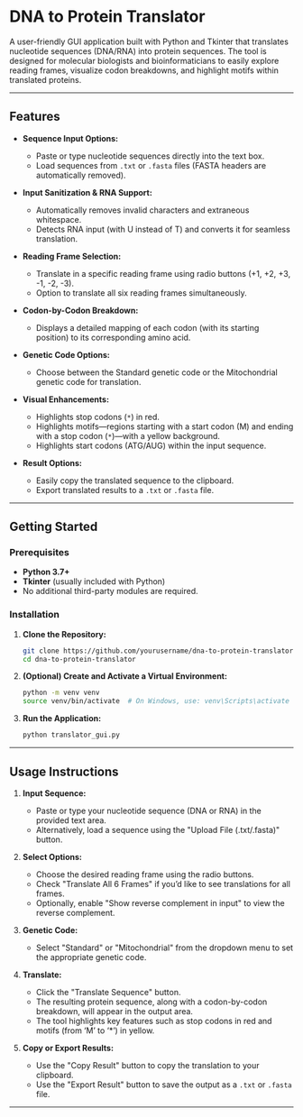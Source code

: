 # DNA to Protein Translator

A user-friendly GUI application built with Python and Tkinter that translates nucleotide sequences (DNA/RNA) into protein sequences. The tool is designed for molecular biologists and bioinformaticians to easily explore reading frames, visualize codon breakdowns, and highlight motifs within translated proteins.

---

## Features

- **Sequence Input Options:**
  - Paste or type nucleotide sequences directly into the text box.
  - Load sequences from `.txt` or `.fasta` files (FASTA headers are automatically removed).

- **Input Sanitization & RNA Support:**
  - Automatically removes invalid characters and extraneous whitespace.
  - Detects RNA input (with U instead of T) and converts it for seamless translation.

- **Reading Frame Selection:**
  - Translate in a specific reading frame using radio buttons (+1, +2, +3, -1, -2, -3).
  - Option to translate all six reading frames simultaneously.

- **Codon-by-Codon Breakdown:**
  - Displays a detailed mapping of each codon (with its starting position) to its corresponding amino acid.

- **Genetic Code Options:**
  - Choose between the Standard genetic code or the Mitochondrial genetic code for translation.

- **Visual Enhancements:**
  - Highlights stop codons (`*`) in red.
  - Highlights motifs—regions starting with a start codon (M) and ending with a stop codon (`*`)—with a yellow background.
  - Highlights start codons (ATG/AUG) within the input sequence.

- **Result Options:**
  - Easily copy the translated sequence to the clipboard.
  - Export translated results to a `.txt` or `.fasta` file.

---

## Getting Started

### Prerequisites

- **Python 3.7+**
- **Tkinter** (usually included with Python)
- No additional third-party modules are required.

### Installation

1. **Clone the Repository:**

    ```bash
    git clone https://github.com/yourusername/dna-to-protein-translator.git
    cd dna-to-protein-translator
    ```

2. **(Optional) Create and Activate a Virtual Environment:**

    ```bash
    python -m venv venv
    source venv/bin/activate  # On Windows, use: venv\Scripts\activate
    ```

3. **Run the Application:**

    ```bash
    python translator_gui.py
    ```

---

## Usage Instructions

1. **Input Sequence:**
   - Paste or type your nucleotide sequence (DNA or RNA) in the provided text area.
   - Alternatively, load a sequence using the "Upload File (.txt/.fasta)" button.

2. **Select Options:**
   - Choose the desired reading frame using the radio buttons.
   - Check "Translate All 6 Frames" if you’d like to see translations for all frames.
   - Optionally, enable "Show reverse complement in input" to view the reverse complement.

3. **Genetic Code:**
   - Select "Standard" or "Mitochondrial" from the dropdown menu to set the appropriate genetic code.

4. **Translate:**
   - Click the "Translate Sequence" button.
   - The resulting protein sequence, along with a codon-by-codon breakdown, will appear in the output area.
   - The tool highlights key features such as stop codons in red and motifs (from ‘M’ to ‘*’) in yellow.

5. **Copy or Export Results:**
   - Use the "Copy Result" button to copy the translation to your clipboard.
   - Use the "Export Result" button to save the output as a `.txt` or `.fasta` file.

---

